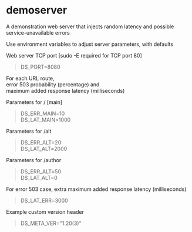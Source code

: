 # demoserver
A demonstration web server that injects random latency and possible service-unavailable errors

Use environment variables to adjust server parameters, with defaults

Web server TCP port [sudo -E required for TCP port 80]
>DS_PORT=8080

For each URL route,  
error 503 probability (percentage) and  
maximum added response latency (milliseconds)

Parameters for / [main]
>DS_ERR_MAIN=10  
>DS_LAT_MAIN=1000

Parameters for /alt
>DS_ERR_ALT=20  
>DS_LAT_ALT=2000 

Parameters for /author
>DS_ERR_ALT=50  
>DS_LAT_ALT=0

For error 503 case, 
extra maximum added response latency (milliseconds)
>DS_LAT_ERR=3000

Example custom version header
>DS_META_VER="1.20(3)"
